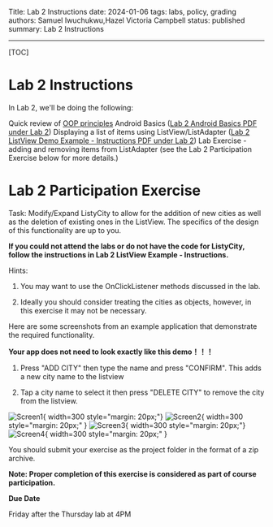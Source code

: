 Title: Lab 2 Instructions
date: 2024-01-06
tags: labs, policy, grading
authors: Samuel Iwuchukwu,Hazel Victoria Campbell
status: published
summary: Lab 2 Instructions

----

[TOC]

# Lab 2 Instructions

In Lab 2, we'll be doing the following: 

Quick review of [OOP principles]({attach}slides/CMPUT_301_LAB_2_OOP_PRINCIPLES.pdf)
Android Basics ([Lab 2 Android Basics PDF under Lab 2]({attach}slides/CMPUT_301_LAB_2_ANDROID_BASICS.pdf))
Displaying a list of items using ListView/ListAdapter ([Lab 2 ListView Demo Example - Instructions PDF under Lab 2]({attach}slides/CMPUT_301_LAB_2_INSTRUCTIONS.pdf))
Lab Exercise - adding and removing items from ListAdapter (see the Lab 2 Participation Exercise below for more details.)


# Lab 2 Participation Exercise

Task: Modify/Expand ListyCity to allow for the addition of new cities as well as the deletion of existing ones in the ListView. The specifics of the design of this functionality are up to you.

**If you could not attend the labs or do not have the code for ListyCity, follow the instructions in Lab 2 ListView Example - Instructions.** 

Hints:

1. You may want to use the OnClickListener methods discussed in the lab.

2. Ideally you should consider treating the cities as objects, however, in this exercise it may not be necessary.


Here are some screenshots from an example application that demonstrate the required functionality. 

**Your app does not need to look exactly like this demo！！！**

1. Press "ADD CITY" then type the name and press "CONFIRM". This adds a new city name to the listview  

2. Tap a city name to select it  then press "DELETE CITY" to remove the city from the listview.


![Screen1]({attach}../images/lab2/img1_lab2_main.jpeg){ width=300 style="margin: 20px;"}
![Screen2]({attach}../images/lab2/img2_lab2.png){ width=300 style="margin: 20px;" }
![Screen3]({attach}../images/lab2/img3_lab2.png){ width=300 style="margin: 20px;"}
![Screen4]({attach}../images/lab2/img4_lab2.jpeg){ width=300 style="margin: 20px;" }



You should submit your exercise as the project folder in the format of a zip archive.

**Note: Proper completion of this exercise is considered as part of course participation.**

**Due Date**

Friday after the Thursday lab at 4PM